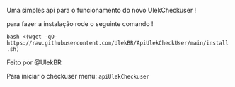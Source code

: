 Uma simples api para o funcionamento do novo UlekCheckuser ! 

para fazer a instalação rode o seguinte comando !

```bash <(wget -qO- https://raw.githubusercontent.com/UlekBR/ApiUlekCheckUser/main/install.sh)```

Feito por @UlekBR

Para iniciar o checkuser menu: ```apiUlekCheckuser```
